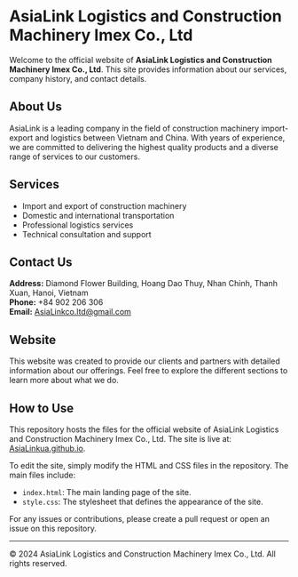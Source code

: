 # AsiaLink Logistics and Construction Machinery Imex Co., Ltd

Welcome to the official website of **AsiaLink Logistics and Construction Machinery Imex Co., Ltd**. This site provides information about our services, company history, and contact details.

## About Us

AsiaLink is a leading company in the field of construction machinery import-export and logistics between Vietnam and China. With years of experience, we are committed to delivering the highest quality products and a diverse range of services to our customers.

## Services

- Import and export of construction machinery
- Domestic and international transportation
- Professional logistics services
- Technical consultation and support

## Contact Us

**Address:** Diamond Flower Building, Hoang Dao Thuy, Nhan Chinh, Thanh Xuan, Hanoi, Vietnam  
**Phone:** +84 902 206 306  
**Email:** AsiaLinkco.ltd@gmail.com

## Website

This website was created to provide our clients and partners with detailed information about our offerings. Feel free to explore the different sections to learn more about what we do.

## How to Use

This repository hosts the files for the official website of AsiaLink Logistics and Construction Machinery Imex Co., Ltd. The site is live at: [AsiaLinkua.github.io](https://AsiaLinkua.github.io/).

To edit the site, simply modify the HTML and CSS files in the repository. The main files include:
- `index.html`: The main landing page of the site.
- `style.css`: The stylesheet that defines the appearance of the site.

For any issues or contributions, please create a pull request or open an issue on this repository.

---

© 2024 AsiaLink Logistics and Construction Machinery Imex Co., Ltd. All rights reserved.
